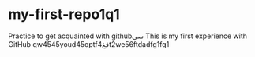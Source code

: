 # my-first-repo1q1
Practice to get acquainted with githubسی
This is my first experience with GitHub
qw4545youd45optfفغ4t2we56ftdadfg1fq1
